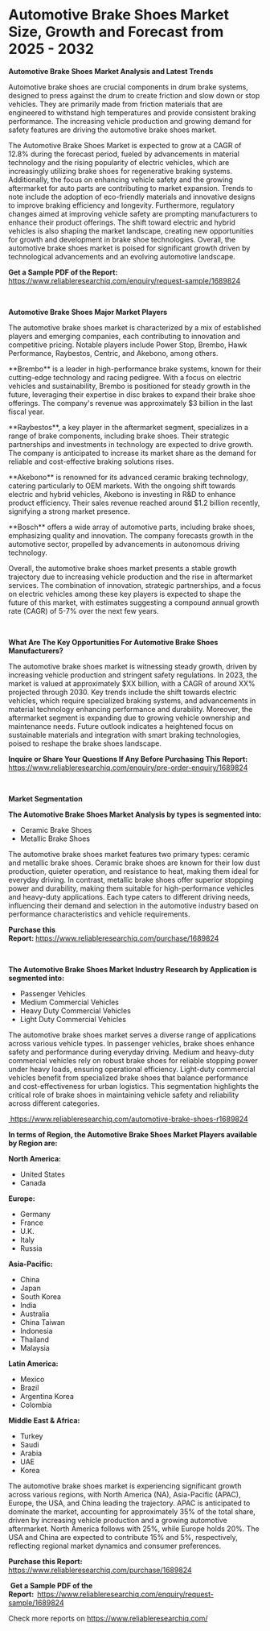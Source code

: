 <p><h1>Automotive Brake Shoes Market Size, Growth and Forecast from 2025 - 2032</h1></p><p><strong>Automotive Brake Shoes Market Analysis and Latest Trends</strong></p>
<p><p>Automotive brake shoes are crucial components in drum brake systems, designed to press against the drum to create friction and slow down or stop vehicles. They are primarily made from friction materials that are engineered to withstand high temperatures and provide consistent braking performance. The increasing vehicle production and growing demand for safety features are driving the automotive brake shoes market.</p><p>The Automotive Brake Shoes Market is expected to grow at a CAGR of 12.8% during the forecast period, fueled by advancements in material technology and the rising popularity of electric vehicles, which are increasingly utilizing brake shoes for regenerative braking systems. Additionally, the focus on enhancing vehicle safety and the growing aftermarket for auto parts are contributing to market expansion. Trends to note include the adoption of eco-friendly materials and innovative designs to improve braking efficiency and longevity. Furthermore, regulatory changes aimed at improving vehicle safety are prompting manufacturers to enhance their product offerings. The shift toward electric and hybrid vehicles is also shaping the market landscape, creating new opportunities for growth and development in brake shoe technologies. Overall, the automotive brake shoes market is poised for significant growth driven by technological advancements and an evolving automotive landscape.</p></p>
<p><strong>Get a Sample PDF of the Report:&nbsp;</strong> <a href="https://www.reliableresearchiq.com/enquiry/request-sample/1689824?utm_campaign=2780&utm_medium=2&utm_source=Github&utm_content=ia&utm_term=30032025&utm_id=automotive-brake-shoes">https://www.reliableresearchiq.com/enquiry/request-sample/1689824</a></p>
<p>&nbsp;</p>
<p><strong>Automotive Brake Shoes Major Market Players</strong></p>
<p><p>The automotive brake shoes market is characterized by a mix of established players and emerging companies, each contributing to innovation and competitive pricing. Notable players include Power Stop, Brembo, Hawk Performance, Raybestos, Centric, and Akebono, among others.</p><p>**Brembo** is a leader in high-performance brake systems, known for their cutting-edge technology and racing pedigree. With a focus on electric vehicles and sustainability, Brembo is positioned for steady growth in the future, leveraging their expertise in disc brakes to expand their brake shoe offerings. The company's revenue was approximately $3 billion in the last fiscal year.</p><p>**Raybestos**, a key player in the aftermarket segment, specializes in a range of brake components, including brake shoes. Their strategic partnerships and investments in technology are expected to drive growth. The company is anticipated to increase its market share as the demand for reliable and cost-effective braking solutions rises.</p><p>**Akebono** is renowned for its advanced ceramic braking technology, catering particularly to OEM markets. With the ongoing shift towards electric and hybrid vehicles, Akebono is investing in R&D to enhance product efficiency. Their sales revenue reached around $1.2 billion recently, signifying a strong market presence.</p><p>**Bosch** offers a wide array of automotive parts, including brake shoes, emphasizing quality and innovation. The company forecasts growth in the automotive sector, propelled by advancements in autonomous driving technology.</p><p>Overall, the automotive brake shoes market presents a stable growth trajectory due to increasing vehicle production and the rise in aftermarket services. The combination of innovation, strategic partnerships, and a focus on electric vehicles among these key players is expected to shape the future of this market, with estimates suggesting a compound annual growth rate (CAGR) of 5-7% over the next few years.</p></p>
<p>&nbsp;</p>
<p><strong>What Are The Key Opportunities For Automotive Brake Shoes Manufacturers?</strong></p>
<p><p>The automotive brake shoes market is witnessing steady growth, driven by increasing vehicle production and stringent safety regulations. In 2023, the market is valued at approximately $XX billion, with a CAGR of around XX% projected through 2030. Key trends include the shift towards electric vehicles, which require specialized braking systems, and advancements in material technology enhancing performance and durability. Moreover, the aftermarket segment is expanding due to growing vehicle ownership and maintenance needs. Future outlook indicates a heightened focus on sustainable materials and integration with smart braking technologies, poised to reshape the brake shoes landscape.</p></p>
<p><strong>Inquire or Share Your Questions If Any Before Purchasing This Report:</strong> <a href="https://www.reliableresearchiq.com/enquiry/pre-order-enquiry/1689824?utm_campaign=2780&utm_medium=2&utm_source=Github&utm_content=ia&utm_term=30032025&utm_id=automotive-brake-shoes">https://www.reliableresearchiq.com/enquiry/pre-order-enquiry/1689824</a></p>
<p>&nbsp;</p>
<p><strong>Market Segmentation</strong></p>
<p><strong>The Automotive Brake Shoes Market Analysis by types is segmented into:</strong></p>
<p><ul><li>Ceramic Brake Shoes</li><li>Metallic Brake Shoes</li></ul></p>
<p><p>The automotive brake shoes market features two primary types: ceramic and metallic brake shoes. Ceramic brake shoes are known for their low dust production, quieter operation, and resistance to heat, making them ideal for everyday driving. In contrast, metallic brake shoes offer superior stopping power and durability, making them suitable for high-performance vehicles and heavy-duty applications. Each type caters to different driving needs, influencing their demand and selection in the automotive industry based on performance characteristics and vehicle requirements.</p></p>
<p><strong>Purchase this Report:&nbsp;</strong><a href="https://www.reliableresearchiq.com/purchase/1689824?utm_campaign=2780&utm_medium=2&utm_source=Github&utm_content=ia&utm_term=30032025&utm_id=automotive-brake-shoes">https://www.reliableresearchiq.com/purchase/1689824</a></p>
<p>&nbsp;</p>
<p><strong>The Automotive Brake Shoes Market Industry Research by Application is segmented into:</strong></p>
<p><ul><li>Passenger Vehicles</li><li>Medium Commercial Vehicles</li><li>Heavy Duty Commercial Vehicles</li><li>Light Duty Commercial Vehicles</li></ul></p>
<p><p>The automotive brake shoes market serves a diverse range of applications across various vehicle types. In passenger vehicles, brake shoes enhance safety and performance during everyday driving. Medium and heavy-duty commercial vehicles rely on robust brake shoes for reliable stopping power under heavy loads, ensuring operational efficiency. Light-duty commercial vehicles benefit from specialized brake shoes that balance performance and cost-effectiveness for urban logistics. This segmentation highlights the critical role of brake shoes in maintaining vehicle safety and reliability across different categories.</p></p>
<p><a href="https://www.reliableresearchiq.com/automotive-brake-shoes-r1689824?utm_campaign=2780&utm_medium=2&utm_source=Github&utm_content=ia&utm_term=30032025&utm_id=automotive-brake-shoes">&nbsp;https://www.reliableresearchiq.com/automotive-brake-shoes-r1689824</a></p>
<p><strong>In terms of Region, the Automotive Brake Shoes Market Players available by Region are:</strong></p>
<p>
    <p> <strong> North America: </strong>
        <ul>
            <li>United States</li>
            <li>Canada</li>
        </ul>
        </p> 
    <p> <strong> Europe: </strong>
        <ul>
            <li>Germany</li>
            <li>France</li>
            <li>U.K.</li>
            <li>Italy</li>
            <li>Russia</li>
        </ul>
        </p> 
    <p> <strong> Asia-Pacific: </strong>
        <ul>
            <li>China</li>
            <li>Japan</li>
            <li>South Korea</li>
            <li>India</li>
            <li>Australia</li>
            <li>China Taiwan</li>
            <li>Indonesia</li>
            <li>Thailand</li>
            <li>Malaysia</li>
        </ul>
        </p> 
    <p> <strong> Latin America: </strong>
        <ul>
            <li>Mexico</li>
            <li>Brazil</li>
            <li>Argentina Korea</li>
            <li>Colombia</li>
        </ul>
        </p> 
    <p> <strong> Middle East & Africa: </strong>
        <ul>
            <li>Turkey</li>
            <li>Saudi</li>
            <li>Arabia</li>
            <li>UAE</li>
            <li>Korea</li>
        </ul>
    </p>
    </p>
<p><p>The automotive brake shoes market is experiencing significant growth across various regions, with North America (NA), Asia-Pacific (APAC), Europe, the USA, and China leading the trajectory. APAC is anticipated to dominate the market, accounting for approximately 35% of the total share, driven by increasing vehicle production and a growing automotive aftermarket. North America follows with 25%, while Europe holds 20%. The USA and China are expected to contribute 15% and 5%, respectively, reflecting regional market dynamics and consumer preferences.</p></p>
<p><strong>Purchase this Report: </strong><a href="https://www.reliableresearchiq.com/purchase/1689824?utm_campaign=2780&utm_medium=2&utm_source=Github&utm_content=ia&utm_term=30032025&utm_id=automotive-brake-shoes">https://www.reliableresearchiq.com/purchase/1689824</a></p>
<p>&nbsp;<strong>Get a Sample PDF of the Report:&nbsp;&nbsp;</strong><a href="https://www.reliableresearchiq.com/enquiry/request-sample/1689824?utm_campaign=2780&utm_medium=2&utm_source=Github&utm_content=ia&utm_term=30032025&utm_id=automotive-brake-shoes">https://www.reliableresearchiq.com/enquiry/request-sample/1689824</a></p>
<p><strong></strong></p>
<p>Check more reports on <a href="https://www.reliableresearchiq.com/?utm_campaign=2780&utm_medium=2&utm_source=Github&utm_content=ia&utm_term=30032025&utm_id=automotive-brake-shoes">https://www.reliableresearchiq.com/</a></p>